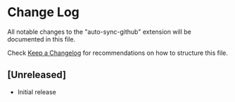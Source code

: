 # Change Log

All notable changes to the "auto-sync-github" extension will be documented in this file.

Check [Keep a Changelog](http://keepachangelog.com/) for recommendations on how to structure this file.

## [Unreleased]

- Initial release